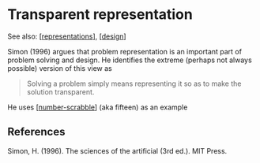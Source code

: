 # Transparent representation

See also: [[representations]], [[design]] 

Simon (1996) argues that problem representation is an important part of problem solving and design. He identifies the extreme (perhaps not always possible) version of this view as 

> Solving a problem simply means representing it so as to make the solution transparent.

He uses [[number-scrabble]] (aka fifteen) as an example

## References

Simon, H. (1996). The sciences of the artificial (3rd ed.). MIT Press.

[//begin]: # "Autogenerated link references for markdown compatibility"
[representations]: representations "Representations"
[design]: ../Design/design "Design"
[number-scrabble]: number-scrabble "Number scrabble (aka Fifteen)"
[//end]: # "Autogenerated link references"